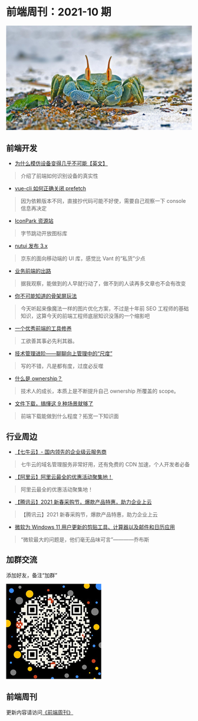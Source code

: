 # 前端周刊：2021-10 期

[![](/img/bing/20210813.png?imageMogr2/thumbnail/960x)](https://cn.bing.com/search?q=角眼沙蟹)

## 前端开发

- [为什么模仿设备变得几乎不可能【英文】](https://multilogin.com/why-mimicking-a-device-is-almost-impossible/)

> 介绍了前端如何识别设备的真实性

- [vue-cli 如何正确关闭 prefetch](https://blog.csdn.net/m0_46468123/article/details/106547042)

> 因为依赖版本不同，直接抄代码可能不好使，需要自己观察一下 console 信息再决定

- [IconPark 资源站](https://iconpark.oceanengine.com/home)

> 字节跳动开放图标库

- [nutui 发布 3.x](https://nutui.jd.com/)

> 京东的面向移动端的 UI 库，感觉比 Vant 的“私货”少点

- [业务前端的出路](https://segmentfault.com/a/1190000022571107)

> 据我观察，能做到的人早就行动了，做不到的人读再多文章也不会有改变

- [你不可能知道的骨架屏玩法](https://juejin.cn/post/6994678354200756238#heading-17)

> 今天听起来像魔法一样的图片优化方案，不过是十年前 SEO 工程师的基础知识，这算今天的前端工程师底层知识没落的一个缩影吧

- [一个优秀前端的工具修养](https://www.yuque.com/surfacew/fe/uqr4ug)

> 工欲善其事必先利其器。

- [技术管理进阶——聊聊向上管理中的“尺度”](https://mp.weixin.qq.com/s?__biz=Mzk0NzI1MDYxNQ==&mid=2247483953&idx=1&sn=718f21f4ec1ae528bfb3253210438d26)

> 写的不错，凡是都有度，过度必反噬

- [什么是 ownership？](https://mp.weixin.qq.com/s/PgF1xqUO7dhwDa1eYKt-PQ)

> 技术人的成长，本质上是不断提升自己 ownership 所覆盖的 scope。

- [文件下载，搞懂这 9 种场景就够了](https://juejin.cn/post/6989413354628448264)

> 前端下载能做到什么程度？拓宽一下知识面

## 行业周边

- [【七牛云】- 国内领先的企业级云服务商](https://marketing.qiniu.com/cps/redirect?redirect_id=4&cps_key=1hfwb75ib2jbm)

> 七牛云的域名管理服务非常好用，还有免费的 CDN 加速，个人开发者必备

- [【阿里云】阿里云最全的优惠活动聚集地！](https://www.aliyun.com/activity?source=5176.11533457&userCode=y31qmczl)

> 阿里云最全的优惠活动聚集地！

- [【腾讯云】2021 新春采购节，爆款产品特惠，助力企业上云](https://curl.qcloud.com/6TLg1x6p)

> 【腾讯云】2021 新春采购节，爆款产品特惠，助力企业上云

- [微软为 Windows 11 用户更新的剪贴工具、计算器以及邮件和日历应用](https://www.cnbeta.com/articles/tech/1165517.htm)

> “微软最大的问题是，他们毫无品味可言”————乔布斯

## 加群交流

添加好友，备注“加群”

![refned_x](/img/a/refined-x.jpg)

## 前端周刊

更新内容请访问[《前端周刊》](https://frontend-weekly.com/)

